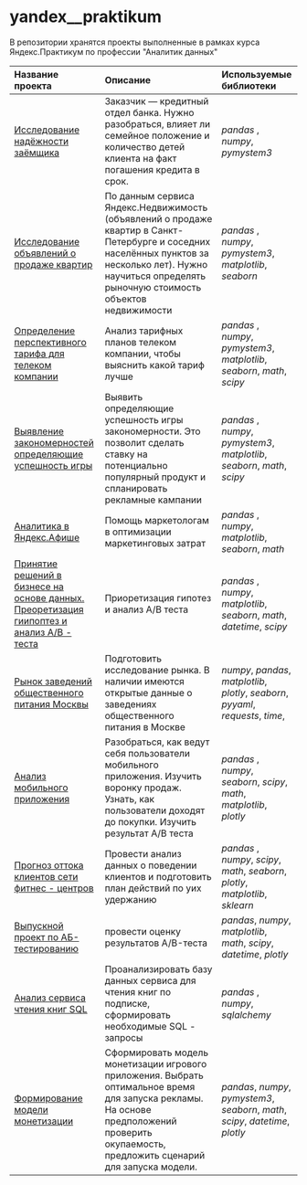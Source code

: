 # yandex__praktikum
В репозитории хранятся проекты выполненные в рамках курса Яндекс.Практикум по профессии "Аналитик данных"

| Название проекта | Описание | Используемые библиотеки | 
| :---------------------- | :---------------------- | :---------------------- |
| [Исследование надёжности заёмщика](https://github.com/sharunovstanislav/yandex__praktikum/tree/main/1_предобработка%20данных) | Заказчик — кредитный отдел банка. Нужно разобраться, влияет ли семейное положение и количество детей клиента на факт погашения кредита в срок.| *pandas* , *numpy*, *pymystem3* |
| [Исследование объявлений о продаже квартир](https://github.com/sharunovstanislav/yandex__praktikum/tree/main/2_исследовательский%20анализ%20данных) | По данным сервиса Яндекс.Недвижимость (объявлений о продаже квартир в Санкт-Петербурге и соседних населённых пунктов за несколько лет). Нужно научиться определять рыночную стоимость объектов недвижимости | *pandas* , *numpy*, *pymystem3*, *matplotlib*, *seaborn* |
| [Определение перспективного тарифа для телеком компании](https://github.com/sharunovstanislav/yandex__praktikum/tree/main/3_статистический%20анализ) | Анализ тарифных планов телеком компании, чтобы выяснить какой тариф лучше | *pandas* , *numpy*, *pymystem3*, *matplotlib*, *seaborn*, *math*, *scipy* |
| [Выявление закономерностей определяющие успешность игры](https://github.com/sharunovstanislav/yandex__praktikum/tree/main/4_сборный%20проект%201) | Выявить определяющие успешность игры закономерности. Это позволит сделать ставку на потенциально популярный продукт и спланировать рекламные кампании | *pandas* , *numpy*, *pymystem3*, *matplotlib*, *seaborn*, *math*, *scipy* |
| [Аналитика в Яндекс.Афише](https://github.com/sharunovstanislav/yandex__praktikum/tree/main/6_анализ%20бизнес%20показателей) | Помощь маркетологам в оптимизации маркетинговых затрат | *pandas* , *numpy*, *matplotlib*, *seaborn*, *math* |
| [Принятие решений в бизнесе на основе данных. Преоретизация гиипоптез и анализ A/B - теста](https://github.com/sharunovstanislav/yandex__praktikum/tree/main/7_принятие%20решений%20в%20бизнесе%20на%20основе%20данных) | Приоретизация гипотез и анализ A/B теста | *pandas* , *numpy*, *matplotlib*, *seaborn*, *math*, *datetime*, *scipy* |
| [Рынок заведений общественного питания Москвы](https://github.com/sharunovstanislav/yandex__praktikum/tree/main/8_как%20рассказать%20историю%20с%20помощью%20данных) | Подготовить исследование рынка. В наличии имеются открытые данные о заведениях общественного питания в Москве | *numpy*, *pandas*, *matplotlib*, *plotly*, *seaborn*, *pyyaml*, *requests*, *time*, |
| [Анализ мобильного приложения](https://github.com/sharunovstanislav/yandex__praktikum/tree/main/9_сборный%20проект%202) | Разобраться, как ведут себя пользователи  мобильного приложения. Изучить воронку продаж. Узнать, как пользователи доходят до покупки. Изучить результат A/B теста| *pandas* , *numpy*, *seaborn*, *scipy*, *math*, *matplotlib*, *plotly* |
| [Прогноз оттока клиентов сети фитнес - центров](https://github.com/sharunovstanislav/yandex__praktikum/tree/main/11_прогнозы%20и%20предсказания) | Провести анализ данных о поведении клиентов и подготовить план действий по уих удержанию | *pandas* , *numpy*, *scipy*, *math*, *seaborn*, *plotly*, *matplotlib*, *sklearn* |
| [Выпускной проект по АБ-тестированию](https://github.com/sharunovstanislav/yandex__praktikum/tree/main/12_выпускные%20проекты/AB-тестирование) | провести оценку результатов A/B-теста | *pandas*, *numpy*, *matplotlib*, *math*, *scipy*, *datetime*, *plotly* | 
| [Анализ сервиса чтения книг SQL](https://github.com/sharunovstanislav/yandex__praktikum/tree/main/12_выпускные%20проекты/SQL) | Проанализировать базу данных сервиса для чтения книг по подписке, сформировать необходимые SQL - запросы | *pandas* , *numpy*, *sqlalchemy* |
| [Формирование модели монетизации](https://github.com/sharunovstanislav/yandex__praktikum/tree/main/12_выпускные%20проекты/финальный%20проект) | Сформировать модель монетизации игрового приложения. Выбрать оптимальное время для запуска рекламы.  На основе предположений проверить окупаемость, предложить сценарий для запуска модели. | *pandas*, *numpy*, *pymystem3*, *seaborn*, *math*, *scipy*, *datetime*, *plotly* |





